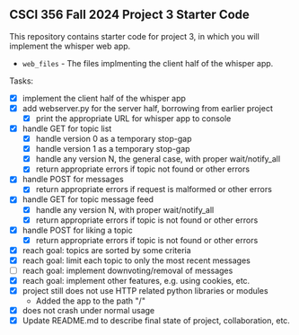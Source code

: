 CSCI 356 Fall 2024 Project 3 Starter Code
-----------------------------------------

This repository contains starter code for project 3, in which you will implement
the whisper web app. 

* `web_files` - The files implmenting the client half of the whisper app.

Tasks:

- [x] implement the client half of the whisper app
- [x] add webserver.py for the server half, borrowing from earlier project
   - [x] print the appropriate URL for whisper app to console
- [x] handle GET for topic list
   - [x] handle version 0 as a temporary stop-gap
   - [x] handle version 1 as a temporary stop-gap
   - [x] handle any version N, the general case, with proper wait/notify\_all
   - [x] return appropriate errors if topic not found or other errors
- [x] handle POST for messages
   - [x] return appropriate errors if request is malformed or other errors
- [x] handle GET for topic message feed
   - [x] handle any version N, with proper wait/notify\_all
   - [x] return appropriate errors if topic is not found or other errors
- [x] handle POST for liking a topic
   - [x] return appropriate errors if topic is not found or other errors
- [x] reach goal: topics are sorted by some criteria
- [x] reach goal: limit each topic to only the most recent messages
- [ ] reach goal: implement downvoting/removal of messages
- [x] reach goal: implement other features, e.g. using cookies, etc.
- [x] project still does not use HTTP related python libraries or modules
   - Added the app to the path "/"
- [x] does not crash under normal usage
- [x] Update README.md to describe final state of project, collaboration, etc.
